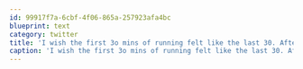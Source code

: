 ```yaml
---
id: 99917f7a-6cbf-4f06-865a-257923afa4bc
blueprint: text
category: twitter
title: 'I wish the first 3o mins of running felt like the last 30. After the 30min mark, I feel like I could #runforever.  Off to the hot-tub!'
caption: 'I wish the first 3o mins of running felt like the last 30. After the 30min mark, I feel like I could <span class="hashtag hashtag_local">#<a href="http://tweettemp.darylchymko.ca/?tag=runforever">runforever</a>.  Off to the hot-tub!'
---
```

